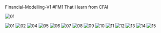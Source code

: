 Financial-Modelling-V1
#FM1 That i learn from CFAI

![01](https://github.com/DLSR-S/Financial-Modelling-V1/assets/78241176/cea667c5-3cb5-4cb5-b84d-11900e7ff11a)

![01](https://github.com/DLSR-S/Financial-Modelling-V1/assets/78241176/0ef57915-ff66-497d-a4e8-132e2a7e9862)
![02](https://github.com/DLSR-S/Financial-Modelling-V1/assets/78241176/a7f55426-3090-48f2-be61-6c2301c09cdb)
![04](https://github.com/DLSR-S/Financial-Modelling-V1/assets/78241176/fcbc6d8d-ab9c-42b9-8aea-086fa619f187)
![05](https://github.com/DLSR-S/Financial-Modelling-V1/assets/78241176/4ee702de-b5f3-4b98-a99a-b5b780577164)
![06](https://github.com/DLSR-S/Financial-Modelling-V1/assets/78241176/9fd1cf55-5a09-4d48-8d48-93af40a278bf)
![07](https://github.com/DLSR-S/Financial-Modelling-V1/assets/78241176/0d67c26e-061f-45ed-a4ad-a392d4a7ab76)
![08](https://github.com/DLSR-S/Financial-Modelling-V1/assets/78241176/4c65062d-9a79-4efa-abad-8d409d5ec20f)
![09](https://github.com/DLSR-S/Financial-Modelling-V1/assets/78241176/f7297fee-a612-4b53-8320-2f4d0598e98e)
![10](https://github.com/DLSR-S/Financial-Modelling-V1/assets/78241176/5b8e6ed0-a418-431a-92cf-b6b31baebd2a)
![11](https://github.com/DLSR-S/Financial-Modelling-V1/assets/78241176/66ef8683-c705-4370-bc80-1ec6b4c606bc)
![12](https://github.com/DLSR-S/Financial-Modelling-V1/assets/78241176/f0d8c58b-26a7-4b67-b71a-8aef5ade4e8f)
![13](https://github.com/DLSR-S/Financial-Modelling-V1/assets/78241176/7c2e164b-8b92-4def-b312-89d476eee284)
![14](https://github.com/DLSR-S/Financial-Modelling-V1/assets/78241176/38faf0e5-760e-41a3-8316-b4c27d2819c9)
![15](https://github.com/DLSR-S/Financial-Modelling-V1/assets/78241176/04849f03-8ce6-4feb-967a-9380d2a780df)

